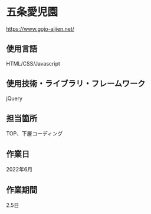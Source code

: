 # 五条愛児園
https://www.gojo-aijien.net/
## 使用言語
HTML/CSS/Javascript
## 使用技術・ライブラリ・フレームワーク
jQuery
## 担当箇所
TOP、下層コーディング
## 作業日
2022年6月
## 作業期間
2.5日
